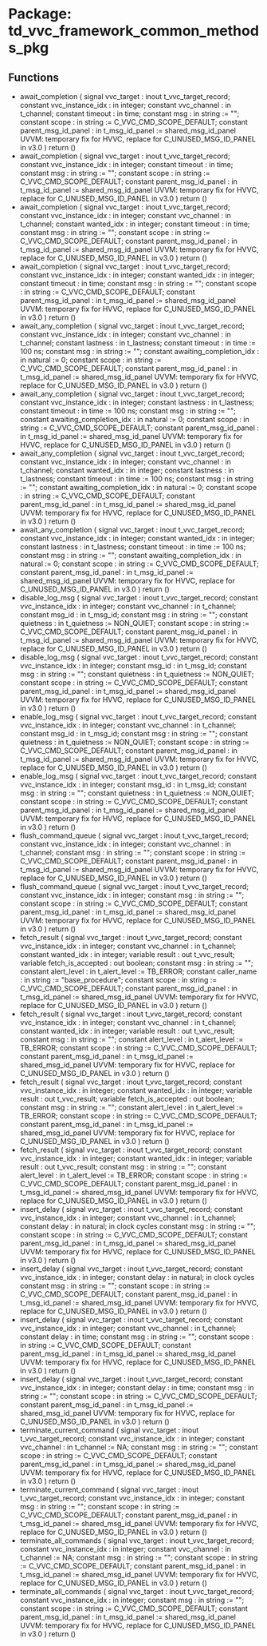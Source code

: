 # Package: td_vvc_framework_common_methods_pkg
## Functions
- await_completion <font id="function_arguments">(    signal   vvc_target                : inout t_vvc_target_record;
    constant vvc_instance_idx          : in    integer;
    constant vvc_channel               : in    t_channel;
    constant timeout                   : in    time;
    constant msg                       : in    string         := "";
    constant scope                     : in    string         := C_VVC_CMD_SCOPE_DEFAULT;
    constant parent_msg_id_panel       : in    t_msg_id_panel := shared_msg_id_panel UVVM: temporary fix for HVVC, replace for C_UNUSED_MSG_ID_PANEL in v3.0
  )</font> <font id="function_return">return ()</font>
- await_completion <font id="function_arguments">(    signal   vvc_target                : inout t_vvc_target_record;
    constant vvc_instance_idx          : in    integer;
    constant timeout                   : in    time;
    constant msg                       : in    string         := "";
    constant scope                     : in    string         := C_VVC_CMD_SCOPE_DEFAULT;
    constant parent_msg_id_panel       : in    t_msg_id_panel := shared_msg_id_panel UVVM: temporary fix for HVVC, replace for C_UNUSED_MSG_ID_PANEL in v3.0
  )</font> <font id="function_return">return ()</font>
- await_completion <font id="function_arguments">(    signal   vvc_target                : inout t_vvc_target_record;
    constant vvc_instance_idx          : in    integer;
    constant vvc_channel               : in    t_channel;
    constant wanted_idx                : in    integer;
    constant timeout                   : in    time;
    constant msg                       : in    string         := "";
    constant scope                     : in    string         := C_VVC_CMD_SCOPE_DEFAULT;
    constant parent_msg_id_panel       : in    t_msg_id_panel := shared_msg_id_panel UVVM: temporary fix for HVVC, replace for C_UNUSED_MSG_ID_PANEL in v3.0
  )</font> <font id="function_return">return ()</font>
- await_completion <font id="function_arguments">(    signal   vvc_target                : inout t_vvc_target_record;
    constant vvc_instance_idx          : in    integer;
    constant wanted_idx                : in    integer;
    constant timeout                   : in    time;
    constant msg                       : in    string         := "";
    constant scope                     : in    string         := C_VVC_CMD_SCOPE_DEFAULT;
    constant parent_msg_id_panel       : in    t_msg_id_panel := shared_msg_id_panel UVVM: temporary fix for HVVC, replace for C_UNUSED_MSG_ID_PANEL in v3.0
  )</font> <font id="function_return">return ()</font>
- await_any_completion <font id="function_arguments">(    signal   vvc_target                : inout t_vvc_target_record;
    constant vvc_instance_idx          : in    integer;
    constant vvc_channel               : in    t_channel;
    constant lastness                  : in    t_lastness;
    constant timeout                   : in    time           := 100 ns;
    constant msg                       : in    string         := "";
    constant awaiting_completion_idx   : in    natural        := 0;
    constant scope                     : in    string         := C_VVC_CMD_SCOPE_DEFAULT;
    constant parent_msg_id_panel       : in    t_msg_id_panel := shared_msg_id_panel UVVM: temporary fix for HVVC, replace for C_UNUSED_MSG_ID_PANEL in v3.0
  )</font> <font id="function_return">return ()</font>
- await_any_completion <font id="function_arguments">(    signal   vvc_target                : inout t_vvc_target_record;
    constant vvc_instance_idx          : in    integer;
    constant lastness                  : in    t_lastness;
    constant timeout                   : in    time           := 100 ns;
    constant msg                       : in    string         := "";
    constant awaiting_completion_idx   : in    natural        := 0;
    constant scope                     : in    string         := C_VVC_CMD_SCOPE_DEFAULT;
    constant parent_msg_id_panel       : in    t_msg_id_panel := shared_msg_id_panel UVVM: temporary fix for HVVC, replace for C_UNUSED_MSG_ID_PANEL in v3.0
  )</font> <font id="function_return">return ()</font>
- await_any_completion <font id="function_arguments">(    signal   vvc_target                : inout t_vvc_target_record;
    constant vvc_instance_idx          : in    integer;
    constant vvc_channel               : in    t_channel;
    constant wanted_idx                : in    integer;
    constant lastness                  : in    t_lastness;
    constant timeout                   : in    time           := 100 ns;
    constant msg                       : in    string         := "";
    constant awaiting_completion_idx   : in    natural        := 0;
    constant scope                     : in    string         := C_VVC_CMD_SCOPE_DEFAULT;
    constant parent_msg_id_panel       : in    t_msg_id_panel := shared_msg_id_panel UVVM: temporary fix for HVVC, replace for C_UNUSED_MSG_ID_PANEL in v3.0
  )</font> <font id="function_return">return ()</font>
- await_any_completion <font id="function_arguments">(    signal   vvc_target                : inout t_vvc_target_record;
    constant vvc_instance_idx          : in    integer;
    constant wanted_idx                : in    integer;
    constant lastness                  : in    t_lastness;
    constant timeout                   : in    time           := 100 ns;
    constant msg                       : in    string         := "";
    constant awaiting_completion_idx   : in    natural        := 0;
    constant scope                     : in    string         := C_VVC_CMD_SCOPE_DEFAULT;
    constant parent_msg_id_panel       : in    t_msg_id_panel := shared_msg_id_panel UVVM: temporary fix for HVVC, replace for C_UNUSED_MSG_ID_PANEL in v3.0
  )</font> <font id="function_return">return ()</font>
- disable_log_msg <font id="function_arguments">(    signal   vvc_target                : inout t_vvc_target_record;
    constant vvc_instance_idx          : in    integer;
    constant vvc_channel               : in    t_channel;
    constant msg_id                    : in    t_msg_id;
    constant msg                       : in    string         := "";
    constant quietness                 : in    t_quietness    := NON_QUIET;
    constant scope                     : in    string         := C_VVC_CMD_SCOPE_DEFAULT;
    constant parent_msg_id_panel       : in    t_msg_id_panel := shared_msg_id_panel UVVM: temporary fix for HVVC, replace for C_UNUSED_MSG_ID_PANEL in v3.0
  )</font> <font id="function_return">return ()</font>
- disable_log_msg <font id="function_arguments">(    signal   vvc_target                : inout t_vvc_target_record;
    constant vvc_instance_idx          : in    integer;
    constant msg_id                    : in    t_msg_id;
    constant msg                       : in    string         := "";
    constant quietness                 : in    t_quietness    := NON_QUIET;
    constant scope                     : in    string         := C_VVC_CMD_SCOPE_DEFAULT;
    constant parent_msg_id_panel       : in    t_msg_id_panel := shared_msg_id_panel UVVM: temporary fix for HVVC, replace for C_UNUSED_MSG_ID_PANEL in v3.0
  )</font> <font id="function_return">return ()</font>
- enable_log_msg <font id="function_arguments">(    signal   vvc_target                : inout t_vvc_target_record;
    constant vvc_instance_idx          : in    integer;
    constant vvc_channel               : in    t_channel;
    constant msg_id                    : in    t_msg_id;
    constant msg                       : in    string         := "";
    constant quietness                 : in    t_quietness    := NON_QUIET;
    constant scope                     : in    string         := C_VVC_CMD_SCOPE_DEFAULT;
    constant parent_msg_id_panel       : in    t_msg_id_panel := shared_msg_id_panel UVVM: temporary fix for HVVC, replace for C_UNUSED_MSG_ID_PANEL in v3.0
  )</font> <font id="function_return">return ()</font>
- enable_log_msg <font id="function_arguments">(    signal   vvc_target                : inout t_vvc_target_record;
    constant vvc_instance_idx          : in    integer;
    constant msg_id                    : in    t_msg_id;
    constant msg                       : in    string         := "";
    constant quietness                 : in    t_quietness    := NON_QUIET;
    constant scope                     : in    string         := C_VVC_CMD_SCOPE_DEFAULT;
    constant parent_msg_id_panel       : in    t_msg_id_panel := shared_msg_id_panel UVVM: temporary fix for HVVC, replace for C_UNUSED_MSG_ID_PANEL in v3.0
  )</font> <font id="function_return">return ()</font>
- flush_command_queue <font id="function_arguments">(    signal   vvc_target                : inout t_vvc_target_record;
    constant vvc_instance_idx          : in    integer;
    constant vvc_channel               : in    t_channel;
    constant msg                       : in    string         := "";
    constant scope                     : in    string         := C_VVC_CMD_SCOPE_DEFAULT;
    constant parent_msg_id_panel       : in    t_msg_id_panel := shared_msg_id_panel UVVM: temporary fix for HVVC, replace for C_UNUSED_MSG_ID_PANEL in v3.0
  )</font> <font id="function_return">return ()</font>
- flush_command_queue <font id="function_arguments">(    signal   vvc_target                : inout t_vvc_target_record;
    constant vvc_instance_idx          : in    integer;
    constant msg                       : in    string         := "";
    constant scope                     : in    string         := C_VVC_CMD_SCOPE_DEFAULT;
    constant parent_msg_id_panel       : in    t_msg_id_panel := shared_msg_id_panel UVVM: temporary fix for HVVC, replace for C_UNUSED_MSG_ID_PANEL in v3.0
  )</font> <font id="function_return">return ()</font>
- fetch_result <font id="function_arguments">(    signal   vvc_target                : inout t_vvc_target_record;
    constant vvc_instance_idx          : in    integer;
    constant vvc_channel               : in    t_channel;
    constant wanted_idx                : in    integer;
    variable result                    : out   t_vvc_result;
    variable fetch_is_accepted         : out   boolean;
    constant msg                       : in    string         := "";
    constant alert_level               : in    t_alert_level  := TB_ERROR;
    constant caller_name               : in    string         := "base_procedure";
    constant scope                     : in    string         := C_VVC_CMD_SCOPE_DEFAULT;
    constant parent_msg_id_panel       : in    t_msg_id_panel := shared_msg_id_panel UVVM: temporary fix for HVVC, replace for C_UNUSED_MSG_ID_PANEL in v3.0
  )</font> <font id="function_return">return ()</font>
- fetch_result <font id="function_arguments">(    signal   vvc_target                : inout t_vvc_target_record;
    constant vvc_instance_idx          : in    integer;
    constant vvc_channel               : in    t_channel;
    constant wanted_idx                : in    integer;
    variable result                    : out   t_vvc_result;
    constant msg                       : in    string         := "";
    constant alert_level               : in    t_alert_level  := TB_ERROR;
    constant scope                     : in    string         := C_VVC_CMD_SCOPE_DEFAULT;
    constant parent_msg_id_panel       : in    t_msg_id_panel := shared_msg_id_panel UVVM: temporary fix for HVVC, replace for C_UNUSED_MSG_ID_PANEL in v3.0
  )</font> <font id="function_return">return ()</font>
- fetch_result <font id="function_arguments">(    signal   vvc_target                : inout t_vvc_target_record;
    constant vvc_instance_idx          : in    integer;
    constant wanted_idx                : in    integer;
    variable result                    : out   t_vvc_result;
    variable fetch_is_accepted         : out   boolean;
    constant msg                       : in    string         := "";
    constant alert_level               : in    t_alert_level  := TB_ERROR;
    constant scope                     : in    string         := C_VVC_CMD_SCOPE_DEFAULT;
    constant parent_msg_id_panel       : in    t_msg_id_panel := shared_msg_id_panel UVVM: temporary fix for HVVC, replace for C_UNUSED_MSG_ID_PANEL in v3.0
  )</font> <font id="function_return">return ()</font>
- fetch_result <font id="function_arguments">(    signal   vvc_target                : inout t_vvc_target_record;
    constant vvc_instance_idx          : in    integer;
    constant wanted_idx                : in    integer;
    variable result                    : out   t_vvc_result;
    constant msg                       : in    string         := "";
    constant alert_level               : in    t_alert_level  := TB_ERROR;
    constant scope                     : in    string         := C_VVC_CMD_SCOPE_DEFAULT;
    constant parent_msg_id_panel       : in    t_msg_id_panel := shared_msg_id_panel UVVM: temporary fix for HVVC, replace for C_UNUSED_MSG_ID_PANEL in v3.0
  )</font> <font id="function_return">return ()</font>
- insert_delay <font id="function_arguments">(    signal   vvc_target                : inout t_vvc_target_record;
    constant vvc_instance_idx          : in    integer;
    constant vvc_channel               : in    t_channel;
    constant delay                     : in    natural;   in clock cycles
    constant msg                       : in    string         := "";
    constant scope                     : in    string         := C_VVC_CMD_SCOPE_DEFAULT;
    constant parent_msg_id_panel       : in    t_msg_id_panel := shared_msg_id_panel UVVM: temporary fix for HVVC, replace for C_UNUSED_MSG_ID_PANEL in v3.0
  )</font> <font id="function_return">return ()</font>
- insert_delay <font id="function_arguments">(    signal   vvc_target                : inout t_vvc_target_record;
    constant vvc_instance_idx          : in    integer;
    constant delay                     : in    natural;   in clock cycles
    constant msg                       : in    string         := "";
    constant scope                     : in    string         := C_VVC_CMD_SCOPE_DEFAULT;
    constant parent_msg_id_panel       : in    t_msg_id_panel := shared_msg_id_panel UVVM: temporary fix for HVVC, replace for C_UNUSED_MSG_ID_PANEL in v3.0
  )</font> <font id="function_return">return ()</font>
- insert_delay <font id="function_arguments">(    signal   vvc_target                : inout t_vvc_target_record;
    constant vvc_instance_idx          : in    integer;
    constant vvc_channel               : in    t_channel;
    constant delay                     : in    time;
    constant msg                       : in    string         := "";
    constant scope                     : in    string         := C_VVC_CMD_SCOPE_DEFAULT;
    constant parent_msg_id_panel       : in    t_msg_id_panel := shared_msg_id_panel UVVM: temporary fix for HVVC, replace for C_UNUSED_MSG_ID_PANEL in v3.0
  )</font> <font id="function_return">return ()</font>
- insert_delay <font id="function_arguments">(    signal   vvc_target                : inout t_vvc_target_record;
    constant vvc_instance_idx          : in    integer;
    constant delay                     : in    time;
    constant msg                       : in    string         := "";
    constant scope                     : in    string         := C_VVC_CMD_SCOPE_DEFAULT;
    constant parent_msg_id_panel       : in    t_msg_id_panel := shared_msg_id_panel UVVM: temporary fix for HVVC, replace for C_UNUSED_MSG_ID_PANEL in v3.0
  )</font> <font id="function_return">return ()</font>
- terminate_current_command <font id="function_arguments">(    signal   vvc_target                : inout t_vvc_target_record;
    constant vvc_instance_idx          : in    integer;
    constant vvc_channel               : in    t_channel      := NA;
    constant msg                       : in    string         := "";
    constant scope                     : in    string         := C_VVC_CMD_SCOPE_DEFAULT;
    constant parent_msg_id_panel       : in    t_msg_id_panel := shared_msg_id_panel UVVM: temporary fix for HVVC, replace for C_UNUSED_MSG_ID_PANEL in v3.0
  )</font> <font id="function_return">return ()</font>
- terminate_current_command <font id="function_arguments">(    signal   vvc_target                : inout t_vvc_target_record;
    constant vvc_instance_idx          : in    integer;
    constant msg                       : in    string         := "";
    constant scope                     : in    string         := C_VVC_CMD_SCOPE_DEFAULT;
    constant parent_msg_id_panel       : in    t_msg_id_panel := shared_msg_id_panel UVVM: temporary fix for HVVC, replace for C_UNUSED_MSG_ID_PANEL in v3.0
  )</font> <font id="function_return">return ()</font>
- terminate_all_commands <font id="function_arguments">(    signal   vvc_target                : inout t_vvc_target_record;
    constant vvc_instance_idx          : in    integer;
    constant vvc_channel               : in    t_channel      := NA;
    constant msg                       : in    string         := "";
    constant scope                     : in    string         := C_VVC_CMD_SCOPE_DEFAULT;
    constant parent_msg_id_panel       : in    t_msg_id_panel := shared_msg_id_panel UVVM: temporary fix for HVVC, replace for C_UNUSED_MSG_ID_PANEL in v3.0
  )</font> <font id="function_return">return ()</font>
- terminate_all_commands <font id="function_arguments">(    signal   vvc_target                : inout t_vvc_target_record;
    constant vvc_instance_idx          : in    integer;
    constant msg                       : in    string         := "";
    constant scope                     : in    string         := C_VVC_CMD_SCOPE_DEFAULT;
    constant parent_msg_id_panel       : in    t_msg_id_panel := shared_msg_id_panel UVVM: temporary fix for HVVC, replace for C_UNUSED_MSG_ID_PANEL in v3.0
  )</font> <font id="function_return">return ()</font>

